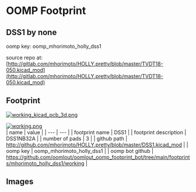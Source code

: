 # OOMP Footprint  
## DSS1  by none  
  
oomp key: oomp_mhorimoto_holly_dss1  
  
source repo at: [http://gitlab.com/mhorimoto/HOLLY.pretty/blob/master/TVDT18-050.kicad_mod](http://gitlab.com/mhorimoto/HOLLY.pretty/blob/master/TVDT18-050.kicad_mod)  
## Footprint  
  
[![working_kicad_pcb_3d.png](working_kicad_pcb_3d_600.png)](working_kicad_pcb_3d.png)  
  
[![working.png](working_600.png)](working.png)  
| name | value | 
| --- | --- | 
| footprint name | DSS1 | 
| footprint description | DSS1NB32A | 
| number of pads | 3 | 
| github path | http://github.com/mhorimoto/HOLLY.pretty/blob/master/DSS1.kicad_mod | 
| oomp key | oomp_mhorimoto_holly_dss1 | 
| oomp bot github | https://github.com/oomlout/oomlout_oomp_footprint_bot/tree/main/footprints/mhorimoto_holly_dss1/working | 
## Images  
